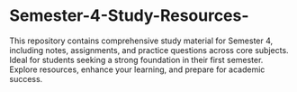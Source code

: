 # Semester-4-Study-Resources-
This repository contains comprehensive study material for Semester 4, including notes, assignments, and practice questions across core subjects. Ideal for students seeking a strong foundation in their first semester. Explore resources, enhance your learning, and prepare for academic success.
